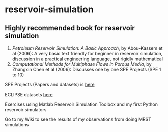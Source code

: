 # reservoir-simulation

## Highly recommended book for reservoir simulation
1. *Petroleum Reservoir Simulation: A Basic Approach*, by Abou-Kassem et al (2006): A very basic text friendly for beginner in reservoir simulation, discussion in a practical engineering language, not rigidly mathematical
2. *Computational Methods for Multiphase Flows in Porous Media*, by Zhangxin Chen et al (2006): Discusses one by one SPE Projects (SPE 1 to 10)

SPE Projects (Papers and datasets) is [here](http://www.ipt.ntnu.no/~kleppe/pub/SPE-COMPARATIVE/)

ECLIPSE datasets [here](https://github.com/yohanesnuwara/reservoir-simulation/tree/master/grdecl-datasets)

Exercises using Matlab Reservoir Simulation Toolbox and my first Python reservoir simulators

Go to my Wiki to see the results of my observations from doing MRST simulations
